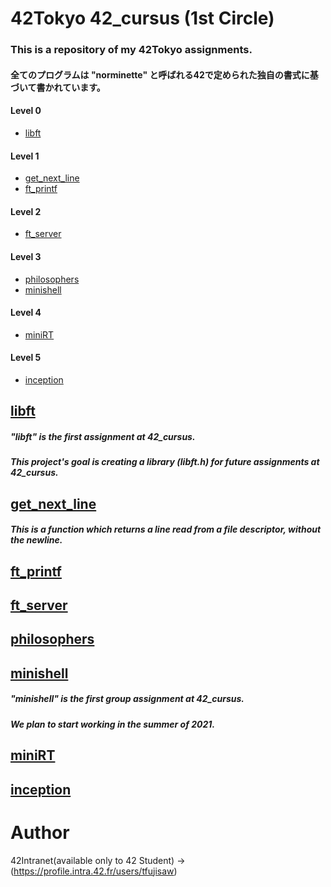 # 42Tokyo 42_cursus (1st Circle)

### This is a repository of my 42Tokyo assignments.
#### 全てのプログラムは "norminette" と呼ばれる42で定められた独自の書式に基づいて書かれています。

#### Level 0
* [libft](#libft)

#### Level 1
* [get_next_line](#get_next_line)
* [ft_printf](#ft_printf)

#### Level 2
* [ft_server](#ft_server)

#### Level 3
* [philosophers](#philosophers)
* [minishell](#minishell)

#### Level 4
* [miniRT](#miniRT)

#### Level 5
* [inception](#inception)

## [libft](https://github.com/efefish/42C_L00-Libft)

##### "libft" is the first assignment at 42_cursus.

##### This project's goal is creating a library (libft.h) for future assignments at 42_cursus.

## [get_next_line](https://github.com/efefish/42C_L01-get_next_line)

##### This is a function which returns a line read from a file descriptor, without the newline.

## [ft_printf](https://github.com/efefish/42C_L01-ft_printf)



## [ft_server](https://github.com/efefish/42C_L02-ft_server)



## [philosophers](https://github.com/efefish/42C_L03-philosophers)



## [minishell](https://github.com/mu-san-dayo/minishell)

##### "minishell" is the first group assignment at 42_cursus.
##### We plan to start working in the summer of 2021.

## [miniRT](https://github.com/efefish/42C_L04-miniRT)



## [inception](https://github.com/efefish/42C_L05-inception)



# Author
42Intranet(available only to 42 Student)
->(https://profile.intra.42.fr/users/tfujisaw)
